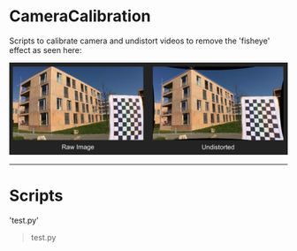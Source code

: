# CameraCalibration
Scripts to calibrate camera and undistort videos to remove the 'fisheye' effect as seen here:

![picture](Example.png)

---
# Scripts
'test.py'
> test.py



